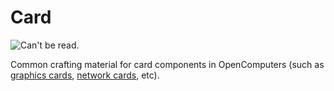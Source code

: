 # Card

![Can't be read.](oredict:oc:materialCard)

Common crafting material for card components in OpenComputers (such as [graphics cards](graphicsCard1.md), [network cards](lanCard.md), etc).
